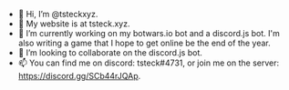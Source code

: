 - 👋 Hi, I’m @tsteckxyz.
- 👀 My website is at tsteck.xyz.
- 🌱 I’m currently working on my botwars.io bot and a discord.js bot. I'm also writing a game that I hope to get online be the end of the year.
- 💞️ I’m looking to collaborate on the discord.js bot.
- 📫 You can find me on discord: tsteck#4731, or join me on the server: https://discord.gg/SCb44rJQAp.

<!---
tsteckxyz/tsteckxyz is a ✨ special ✨ repository because its `README.md` (this file) appears on your GitHub profile.
You can click the Preview link to take a look at your changes.
--->
